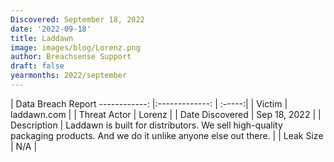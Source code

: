 ```yaml
---
Discovered: September 18, 2022
date: '2022-09-18'
title: Laddawn
image: images/blog/Lorenz.png
author: Breachsense Support
draft: false
yearmonths: 2022/september
---
```



| Data Breach Report
------------:     |:-------------:    | :-----:|
| Victim      | laddawn.com      | 
| Threat Actor      | Lorenz      | 
| Date Discovered      | Sep 18, 2022      | 
| Description      | Laddawn is built for distributors. We sell high-quality packaging products. And we do it unlike anyone else out there.      | 
| Leak Size      | N/A      | 

